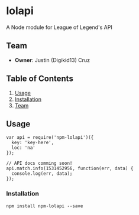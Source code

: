 lolapi
======

A Node module for League of Legend's API

## Team

  - __Owner__: Justin (Digikid13) Cruz

## Table of Contents

1. [Usage](#Usage)
1. [Installation](#installation)
1. [Team](#team)

## Usage

```
var api = require('npm-lolapi')({
  key: 'key-here',
  loc: 'na'
});

// API docs comming soon!
api.match.info(1531452956, function(err, data) {
  console.log(err, data);
});
```

### Installation

```
npm install npm-lolapi --save
```

